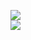 [![](https://img.shields.io/badge/Made%20With-Github%20Spray-lightgrey.svg?style=for-the-badge&logo=github)](https://github.com/Annihil/github-spray#18655)  
[![](https://i.imgur.com/2DrTn0Z.gif)](https://github.com/Annihil/github-spray)